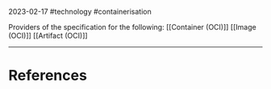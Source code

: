 2023-02-17
#technology #containerisation 

Providers of the specification for the following:
[[Container (OCI)]]
[[Image (OCI)]]
[[Artifact (OCI)]]


---
# References
